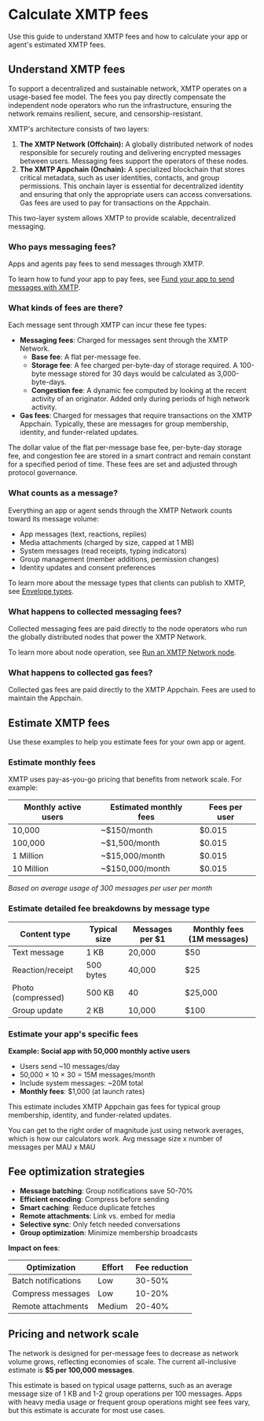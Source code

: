 # Calculate XMTP fees

Use this guide to understand XMTP fees and how to calculate your app or agent's estimated XMTP fees.

## Understand XMTP fees

To support a decentralized and sustainable network, XMTP operates on a usage-based fee model. The fees you pay directly compensate the independent node operators who run the infrastructure, ensuring the network remains resilient, secure, and censorship-resistant.

XMTP's architecture consists of two layers:

1.  **The XMTP Network (Offchain):** A globally distributed network of nodes responsible for securely routing and delivering encrypted messages between users. Messaging fees support the operators of these nodes.
2.  **The XMTP Appchain (Onchain):** A specialized blockchain that stores critical metadata, such as user identities, contacts, and group permissions. This onchain layer is essential for decentralized identity and ensuring that only the appropriate users can access conversations. Gas fees are used to pay for transactions on the Appchain.

This two-layer system allows XMTP to provide scalable, decentralized messaging.

### Who pays messaging fees?

Apps and agents pay fees to send messages through XMTP.

To learn how to fund your app to pay fees, see [Fund your app to send messages with XMTP](/fund-apps/fund-your-app).

### What kinds of fees are there?

Each message sent through XMTP can incur these fee types:

- **Messaging fees**: Charged for messages sent through the XMTP Network.
    - **Base fee**: A flat per-message fee.
    - **Storage fee**: A fee charged per-byte-day of storage required. A 100-byte message stored for 30 days would be calculated as 3,000-byte-days.
    - **Congestion fee**: A dynamic fee computed by looking at the recent activity of an originator. Added only during periods of high network activity.
- **Gas fees**: Charged for messages that require transactions on the XMTP Appchain. Typically, these are messages for group membership, identity, and funder-related updates.

The dollar value of the flat per-message base fee, per-byte-day storage fee, and congestion fee are stored in a smart contract and remain constant for a specified period of time. These fees are set and adjusted through protocol governance.

### What counts as a message?

Everything an app or agent sends through the XMTP Network counts toward its message volume:

- App messages (text, reactions, replies)
- Media attachments (charged by size, capped at 1 MB)
- System messages (read receipts, typing indicators)
- Group management (member additions, permission changes)
- Identity updates and consent preferences

To learn more about the message types that clients can publish to XMTP, see [Envelope types](/protocol/envelope-types).

### What happens to collected messaging fees?

Collected messaging fees are paid directly to the node operators who run the globally distributed nodes that power the XMTP Network.

To learn more about node operation, see [Run an XMTP Network node](/network/run-a-node).

### What happens to collected gas fees?

Collected gas fees are paid directly to the XMTP Appchain. Fees are used to maintain the Appchain.

## Estimate XMTP fees

Use these examples to help you estimate fees for your own app or agent.

### Estimate monthly fees

XMTP uses pay-as-you-go pricing that benefits from network scale. For example:

| Monthly active users | Estimated monthly fees | Fees per user |
| --- | --- | --- |
| 10,000 | ~$150/month | $0.015 |
| 100,000 | ~$1,500/month | $0.015 |
| 1 Million | ~$15,000/month | $0.015 |
| 10 Million | ~$150,000/month | $0.015 |

*Based on average usage of 300 messages per user per month*

### Estimate detailed fee breakdowns by message type

| Content type | Typical size | Messages per $1 | Monthly fees (1M messages) |
| --- | --- | --- | --- |
| Text message | 1 KB | 20,000 | $50 |
| Reaction/receipt | 500 bytes | 40,000 | $25 |
| Photo (compressed) | 500 KB | 40 | $25,000 |
| Group update | 2 KB | 10,000 | $100 |

### Estimate your app's specific fees

**Example: Social app with 50,000 monthly active users**

- Users send ~10 messages/day
- 50,000 × 10 × 30 = 15M messages/month
- Include system messages: ~20M total
- **Monthly fees**: $1,000 (at launch rates)

This estimate includes XMTP Appchain gas fees for typical group membership, identity, and funder-related updates.

You can get to the right order of magnitude just using network averages, which is how our calculators work. Avg message size x number of messages per MAU x MAU

## Fee optimization strategies

- **Message batching**: Group notifications save 50-70%
- **Efficient encoding**: Compress before sending
- **Smart caching**: Reduce duplicate fetches
- **Remote attachments**: Link vs. embed for media
- **Selective sync**: Only fetch needed conversations
- **Group optimization**: Minimize membership broadcasts

**Impact on fees**:

| Optimization | Effort | Fee reduction |
| --- | --- | --- |
| Batch notifications | Low | 30-50% |
| Compress messages | Low | 10-20% |
| Remote attachments | Medium | 20-40% |

## Pricing and network scale

The network is designed for per-message fees to decrease as network volume grows, reflecting economies of scale. The current all-inclusive estimate is **$5 per 100,000 messages**.

This estimate is based on typical usage patterns, such as an average message size of 1 KB and 1-2 group operations per 100 messages. Apps with heavy media usage or frequent group operations might see fees vary, but this estimate is accurate for most use cases.
